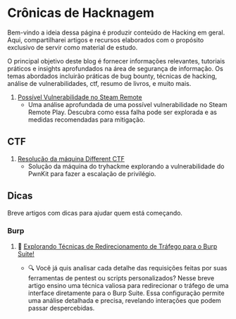 # Crônicas de Hacknagem

Bem-vindo a ideia dessa página é produzir conteúdo de Hacking em geral. Aqui, compartilharei artigos e recursos elaborados com o propósito exclusivo de servir como material de estudo.

O principal objetivo deste blog é fornecer informações relevantes, tutoriais práticos e insights aprofundados na área de segurança de informação. Os temas abordados incluirão práticas de bug bounty, técnicas de hacking, análise de vulnerabilidades, ctf, resumo de livros, e muito mais.

1. [Possível Vulnerabilidade no Steam Remote](articles/steam/steamRemote.md)
    - Uma análise aprofundada de uma possível vulnerabilidade no Steam Remote Play. Descubra como essa falha pode ser explorada e as medidas recomendadas para mitigação.

## CTF

1. [Resolução da máquina Different CTF](articles/tryhackme/DifferentCTF.md)
    - Solução da máquina do tryhackme explorando a vulnerabilidade do PwnKit para fazer a escalação de privilégio.

## Dicas

Breve artigos com dicas para ajudar quem está começando.

### Burp

1. 🎯 [Explorando Técnicas de Redirecionamento de Tráfego para o Burp Suite!](articles/burp/redirectBurp.md)
   
    - 🔍 Você já quis analisar cada detalhe das requisições feitas por suas ferramentas de pentest ou scripts personalizados? Nesse breve artigo ensino uma técnica valiosa para redirecionar o tráfego de uma interface diretamente para o Burp Suite. Essa configuração permite uma análise detalhada e precisa, revelando interações que podem passar despercebidas.
